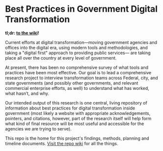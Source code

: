 # Best Practices in Government Digital Transformation

**tl;dr: [to the wiki](https://github.com/18F/transformation-research/wiki)!**

Current efforts at digital transformation—moving government agencies and offices into the digital era, using modern tools and methodologies, and taking a "digital first" approach to providing public services— are taking place all over the country at every level of government.

At present, there has been no comprehensive survey of what tools and practices have been most effective. Our goal is to lead a comprehensive research project to interview transformation teams across Federal, city, and state governments (and possibly other governments, and relevant commercial enterprise efforts, as well) to understand what has worked, what hasn’t, and why.

Our intended output of this research is one central, living repository of information about best practices for digital transformation inside government (most likely a website with appropriate acknowledgements, pointers, and citations, however, part of the research itself will help form what kind of final resource will be most useful and accessible for the agencies we are trying to serve).

This repo is the home for this project's findings, methods, planning and timeline documents. [Visit the repo wiki](https://github.com/18F/transformation-research/wiki) for all the things.

